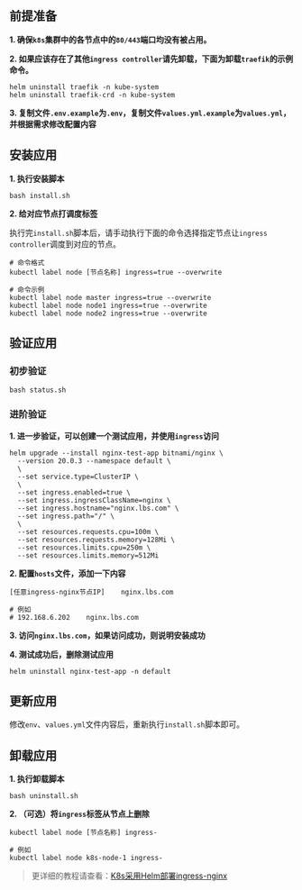前提准备
---

**1. 确保`k8s`集群中的各节点中的`80/443`端口均没有被占用。**

**2. 如果应该存在了其他`ingress controller`请先卸载，下面为卸载`traefik`的示例命令。**
```shell
helm uninstall traefik -n kube-system
helm uninstall traefik-crd -n kube-system
```

**3. 复制文件`.env.example`为`.env`，复制文件`values.yml.example`为`values.yml`，并根据需求修改配置内容**

安装应用
---

**1. 执行安装脚本**

```shell
bash install.sh
```

**2. 给对应节点打调度标签**

执行完`install.sh`脚本后，请手动执行下面的命令选择指定节点让`ingress controller`调度到对应的节点。
```shell
# 命令格式
kubectl label node [节点名称] ingress=true --overwrite

# 命令示例
kubectl label node master ingress=true --overwrite
kubectl label node node1 ingress=true --overwrite
kubectl label node node2 ingress=true --overwrite
```

验证应用
---

### 初步验证

```shell
bash status.sh
```
   
### 进阶验证

**1. 进一步验证，可以创建一个测试应用，并使用`ingress`访问**

```shell
helm upgrade --install nginx-test-app bitnami/nginx \
  --version 20.0.3 --namespace default \
  \
  --set service.type=ClusterIP \
  \
  --set ingress.enabled=true \
  --set ingress.ingressClassName=nginx \
  --set ingress.hostname="nginx.lbs.com" \
  --set ingress.path="/" \
  \
  --set resources.requests.cpu=100m \
  --set resources.requests.memory=128Mi \
  --set resources.limits.cpu=250m \
  --set resources.limits.memory=512Mi
```
   
**2. 配置`hosts`文件，添加一下内容**

```
[任意ingress-nginx节点IP]    nginx.lbs.com

# 例如
# 192.168.6.202    nginx.lbs.com
```
   
**3. 访问`nginx.lbs.com`，如果访问成功，则说明安装成功**
   
**4. 测试成功后，删除测试应用**

```shell
helm uninstall nginx-test-app -n default
```

更新应用
---

修改`env`、`values.yml`文件内容后，重新执行`install.sh`脚本即可。

卸载应用
---

**1. 执行卸载脚本**

```shell
bash uninstall.sh
```

**2. （可选）将`ingress`标签从节点上删除**

```shell
kubectl label node [节点名称] ingress-

# 例如
kubectl label node k8s-node-1 ingress-
```

> 更详细的教程请查看：[K8s采用Helm部署ingress-nginx](https://lbs.wiki/pages/ad80c258/)
